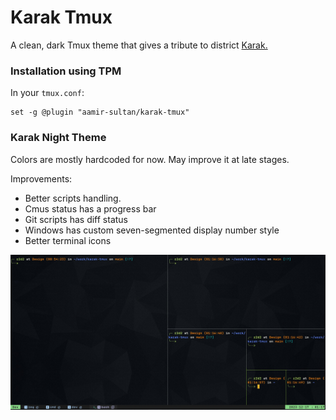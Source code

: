 # Karak Tmux

A clean, dark Tmux theme that gives a tribute to district [Karak.](https://www.flickr.com/photos/158416209@N08/32490822757)

### Installation using TPM

In your `tmux.conf`:
```
set -g @plugin "aamir-sultan/karak-tmux"
```

### Karak Night Theme

Colors are mostly hardcoded for now. May improve it at late stages.

Improvements:
- Better scripts handling.
- Cmus status has a progress bar
- Git scripts has diff status
- Windows has custom seven-segmented display number style
- Better terminal icons

![Snap](snaps/karak.jpg)


